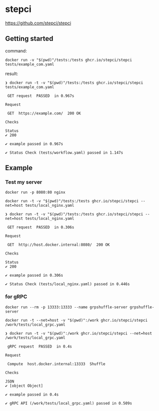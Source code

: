 # stepci
https://github.com/stepci/stepci

## Getting started

command:
```console
docker run -v "$(pwd)"/tests:/tests ghcr.io/stepci/stepci tests/example_com.yaml
```

result:
```console
❯ docker run -t -v "$(pwd)"/tests:/tests ghcr.io/stepci/stepci tests/example_com.yaml

 GET request  PASSED  in 0.967s

Request

 GET  https://example.com/  200 OK

Checks

Status
✔ 200

✔ example passed in 0.967s

✔ Status Check (tests/workflow.yaml) passed in 1.147s
```

## Example

### Test my server 
```console
docker run -p 8080:80 nginx
```

```console
docker run -t -v "$(pwd)"/tests:/tests ghcr.io/stepci/stepci --net=host tests/local_nginx.yaml
```

```console
❯ docker run -t -v "$(pwd)"/tests:/tests ghcr.io/stepci/stepci --net=host tests/local_nginx.yaml

 GET request  PASSED  in 0.306s

Request

 GET  http://host.docker.internal:8080/  200 OK

Checks

Status
✔ 200

✔ example passed in 0.306s

✔ Status Check (tests/local_nginx.yaml) passed in 0.446s
```

### for gRPC
```console
docker run --rm -p 13333:13333 --name grpshuffle-server grpshuffle-server
```

```console
docker run -t --net=host -v "$(pwd)":/work ghcr.io/stepci/stepci /work/tests/local_grpc.yaml
```

```console
❯ docker run -t -v "$(pwd)":/work ghcr.io/stepci/stepci --net=host /work/tests/local_grpc.yaml

 gRPC request  PASSED  in 0.4s

Request

 Compute  host.docker.internal:13333  Shuffle

Checks

JSON
✔ [object Object]

✔ example passed in 0.4s

✔ gRPC API (/work/tests/local_grpc.yaml) passed in 0.509s
```
